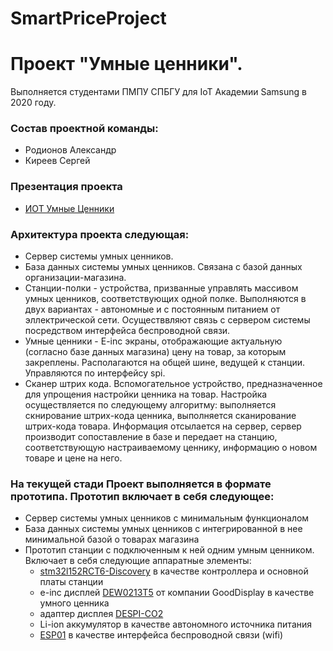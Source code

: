 # SmartPriceProject
# Проект "Умные ценники". 

Выполняется студентами ПМПУ СПБГУ для IoT Академии Samsung в 2020 году. 
### Состав проектной команды:
* Родионов Александр
* Киреев Сергей 

### Презентация проекта
* [ИОТ Умные Ценники](https://docs.google.com/presentation/d/1CsZbk4YONBEhG9cXoQ8nCgpMzJ0dXboU5oR-GBdHOWk/edit#slide=id.p "")


### Архитектура проекта следующая:
* Сервер системы умных ценников. 
* База данных системы умных ценников. Связана с базой данных организации-магазина. 
* Станции-полки - устройства, призванные управлять массивом умных ценников, соответствующих одной полке. Выполняются в двух вариантах - автономные и с постоянным питанием от эллектрической сети. Осуществвляют связь с сервером системы посредством интерфейса беспроводной связи. 
* Умные ценники - E-inc экраны, отображающие актуальную (согласно базе данных магазина) цену на товар, за которым закреплены. Располагаются на общей шине, ведущей к станции. Управляются по интерфейсу spi. 
* Сканер штрих кода. Вспомогательное устройство, предназначенное для упрощения настройки ценника на товар. Настройка осуществляется по следующему алгоритму: выполняется скнирование штрих-кода ценника, выполняется сканирование штрих-кода товара. Информация отсылается на сервер, сервер производит сопоставление в базе и передает на станцию, соответствующую настраиваемому ценнику, информацию о новом товаре и цене на него. 


### На текущей стади Проект выполняется в формате прототипа. Прототип включает в себя следующее:
* Сервер системы умных ценников с минимальным функционалом
* База данных системы умных ценников с интегрированной в нее минимальной базой о товарах магазина
* Прототип станции с подключенным к ней одним умным ценником. Включает в себя следующие аппаратные элементы:
    * [stm32l152RCT6-Discovery](https://www.st.com/en/evaluation-tools/32l152cdiscovery.html "") в качестве контроллера и основной платы станции
    * e-inc дисплей [DEW0213T5](http://www.e-paper-display.com/products_detail/productId=309.html "") от компании GoodDisplay в качестве умного ценника
    * адаптер дисплея [DESPI-CO2](http://www.e-paper-display.com/products_detail/productId=403.html "")
    * Li-ion аккумулятор в качестве автономного источника питания
    * [ESP01](https://www.chipdip.ru/product/esp-01 "") в качестве интерфейса беспроводной связи (wifi)

    
